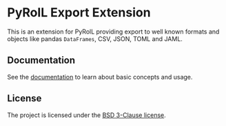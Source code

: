 # PyRolL Export Extension

This is an extension for PyRolL providing export to well known formats and objects like pandas `DataFrames`, CSV, JSON, TOML and JAML.

## Documentation

See the [documentation](https://pyroll.readthedocs.io/en/latest/basic/export.html) to learn about basic concepts and
usage.

## License

The project is licensed under the [BSD 3-Clause license](LICENSE).